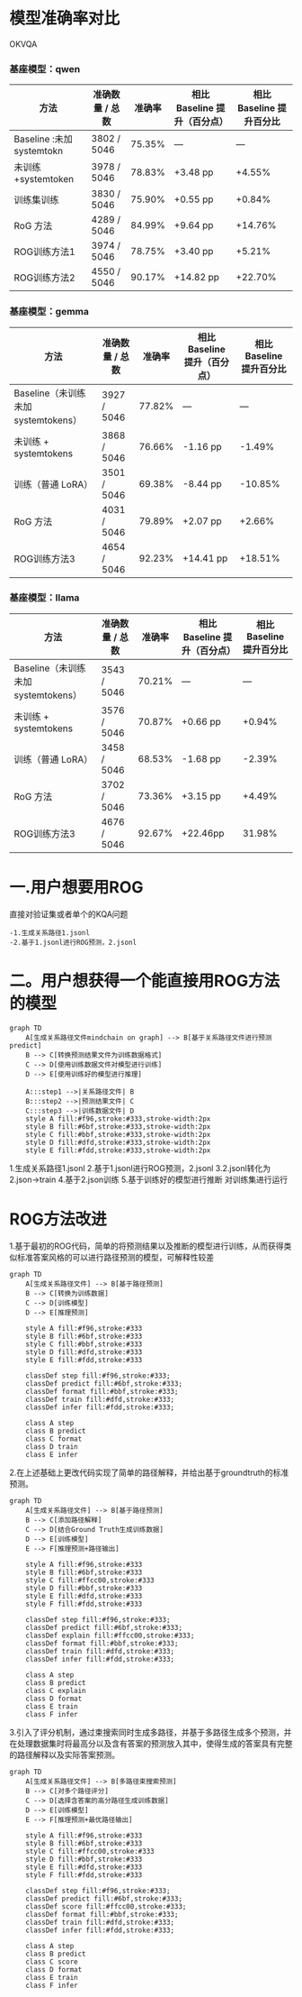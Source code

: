 # 模型准确率对比
OKVQA
### **基座模型：qwen**

| 方法                     | 准确数量 / 总数   | 准确率        | 相比 Baseline 提升（百分点） | 相比 Baseline 提升百分比 |
|------------------------|-------------|------------|----------------------------|----------------------|
| Baseline :未加systemtokn | 3802 / 5046 | 75.35%     | —                          | —                    |
| 未训练 +systemtoken       | 3978 / 5046 | 78.83%     | +3.48 pp                   | +4.55%               |
| 训练集训练                  | 3830 / 5046 | 75.90%     | +0.55 pp                   | +0.84%               |
| RoG 方法                 | 4289 / 5046 | 84.99%     | +9.64 pp                   | +14.76%              |
| ROG训练方法1               | 3974 / 5046 | 78.75%     | +3.40 pp                   | +5.21%               |
| ROG训练方法2               | 4550 / 5046 | 90.17%     | +14.82 pp                  | +22.70%              |


### **基座模型：gemma**

| 方法                          | 准确数量 / 总数   | 准确率  | 相比 Baseline 提升（百分点） | 相比 Baseline 提升百分比 |
|-----------------------------|-------------|------|---------------------|-------------------|
| Baseline（未训练未加systemtokens） | 3927 / 5046 | 77.82% | —                   | —                 |
| 未训练 + systemtokens          | 3868 / 5046 | 76.66% | -1.16 pp            | -1.49%            |
| 训练（普通 LoRA）                 | 3501 / 5046 | 69.38% | -8.44 pp            | -10.85%           |
| RoG 方法                      | 4031 / 5046 | 79.89% | +2.07 pp            | +2.66%            |
| ROG训练方法3                    | 4654 / 5046   | 92.23%     | +14.41 pp           | +18.51%           |



### **基座模型：llama**

| 方法                          | 准确数量 / 总数   | 准确率    | 相比 Baseline 提升（百分点） | 相比 Baseline 提升百分比 |
|-----------------------------|-------------|--------|---------------------|-------------------|
| Baseline（未训练未加systemtokens） | 3543 / 5046 | 70.21% | —                   | —                 |
| 未训练 + systemtokens          | 3576 / 5046 | 70.87% | +0.66 pp            | +0.94%            |
| 训练（普通 LoRA）                 | 3458 / 5046 | 68.53% | -1.68 pp            | -2.39%            |
| RoG 方法                      | 3702 / 5046 | 73.36% | +3.15 pp            | +4.49%            |
| ROG训练方法3                    | 4676 / 5046 | 92.67% | +22.46pp            | 31.98%            |



# 一.用户想要用ROG
直接对验证集或者单个的KQA问题
 
    -1.生成关系路径1.jsonl
    -2.基于1.jsonl进行ROG预测，2.jsonl


# 二。用户想获得一个能直接用ROG方法的模型

```mermaid
graph TD
    A[生成关系路径文件mindchain on graph] --> B[基于关系路径文件进行预测predict]
    B --> C[转换预测结果文件为训练数据格式]
    C --> D[使用训练数据文件对模型进行训练]
    D --> E[使用训练好的模型进行推理]

    A:::step1 -->|关系路径文件| B
    B:::step2 -->|预测结果文件| C
    C:::step3 -->|训练数据文件| D
    style A fill:#f96,stroke:#333,stroke-width:2px
    style B fill:#6bf,stroke:#333,stroke-width:2px
    style C fill:#bbf,stroke:#333,stroke-width:2px
    style D fill:#dfd,stroke:#333,stroke-width:2px
    style E fill:#fdd,stroke:#333,stroke-width:2px

```
1.生成关系路径1.jsonl
2.基于1.jsonl进行ROG预测，2.jsonl
3.2.jsonl转化为2.json->train
4.基于2.json训练
5.基于训练好的模型进行推断
对训练集进行运行


# ROG方法改进
1.基于最初的ROG代码，简单的将预测结果以及推断的模型进行训练，从而获得类似标准答案风格的可以进行路径预测的模型，可解释性较差
```mermaid
graph TD
    A[生成关系路径文件] --> B[基于路径预测]
    B --> C[转换为训练数据]
    C --> D[训练模型]
    D --> E[推理预测]

    style A fill:#f96,stroke:#333
    style B fill:#6bf,stroke:#333
    style C fill:#bbf,stroke:#333
    style D fill:#dfd,stroke:#333
    style E fill:#fdd,stroke:#333

    classDef step fill:#f96,stroke:#333;
    classDef predict fill:#6bf,stroke:#333;
    classDef format fill:#bbf,stroke:#333;
    classDef train fill:#dfd,stroke:#333;
    classDef infer fill:#fdd,stroke:#333;

    class A step
    class B predict
    class C format
    class D train
    class E infer

```


2.在上述基础上更改代码实现了简单的路径解释，并给出基于groundtruth的标准预测。



```mermaid
graph TD
    A[生成关系路径文件] --> B[基于路径预测]
    B --> C[添加路径解释]
    C --> D[结合Ground Truth生成训练数据]
    D --> E[训练模型]
    E --> F[推理预测+路径输出]

    style A fill:#f96,stroke:#333
    style B fill:#6bf,stroke:#333
    style C fill:#ffcc00,stroke:#333
    style D fill:#bbf,stroke:#333
    style E fill:#dfd,stroke:#333
    style F fill:#fdd,stroke:#333

    classDef step fill:#f96,stroke:#333;
    classDef predict fill:#6bf,stroke:#333;
    classDef explain fill:#ffcc00,stroke:#333;
    classDef format fill:#bbf,stroke:#333;
    classDef train fill:#dfd,stroke:#333;
    classDef infer fill:#fdd,stroke:#333;

    class A step
    class B predict
    class C explain
    class D format
    class E train
    class F infer

```

3.引入了评分机制，通过束搜索同时生成多路径，并基于多路径生成多个预测，并在处理数据集时将最高分以及含有答案的预测放入其中，使得生成的答案具有完整的路径解释以及实际答案预测。
```mermaid
graph TD
    A[生成关系路径文件] --> B[多路径束搜索预测]
    B --> C[对多个路径评分]
    C --> D[选择含答案的高分路径生成训练数据]
    D --> E[训练模型]
    E --> F[推理预测+最优路径输出]

    style A fill:#f96,stroke:#333
    style B fill:#6bf,stroke:#333
    style C fill:#ffcc00,stroke:#333
    style D fill:#bbf,stroke:#333
    style E fill:#dfd,stroke:#333
    style F fill:#fdd,stroke:#333

    classDef step fill:#f96,stroke:#333;
    classDef predict fill:#6bf,stroke:#333;
    classDef score fill:#ffcc00,stroke:#333;
    classDef format fill:#bbf,stroke:#333;
    classDef train fill:#dfd,stroke:#333;
    classDef infer fill:#fdd,stroke:#333;

    class A step
    class B predict
    class C score
    class D format
    class E train
    class F infer

```